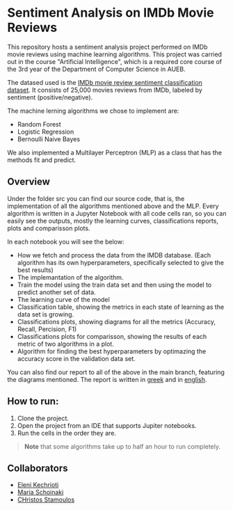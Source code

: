 # Sentiment Analysis on IMDb Movie Reviews

This repository hosts a sentiment analysis project performed on IMDb movie reviews using machine learning algorithms. 
This project was carried out in the course "Artificial Intelligence", which is a required core course of the 3rd year of the Department of Computer Science in AUEB.

The datased used is the [IMDb movie review sentiment classification dataset](https://keras.io/api/datasets/imdb/). 
It consists of 25,000 movies reviews from IMDb, labeled by sentiment (positive/negative).

The machine lerning algorithms we chose to implement are:
- Random Forest
- Logistic Regression
- Bernoulli Naive Bayes

We also implemented a Multilayer Perceptron (MLP) as a class that has the methods fit and predict.


## Overview

Under the folder src you can find our source code, that is, the implementation of all the algorithms mentioned above and the MLP.
Every algorithm is written in a Jupyter Notebook with all code cells ran, so you can easily see the outputs, 
mostly the learning curves, classifications reports, plots and comparisson plots.

In each notebook you will see the below:
- How we fetch and process the data from the IMDB database. (Each algorithm has its own hyperparameters, specifically selected to give the best results)
- The implemantation of the algorithm.
- Train the model using the train data set and then using the model to predict another set of data.
- The learning curve of the model
- Classification table, showing the metrics in each state of learning as the data set is growing.
- Classifications plots, showing diagrams for all the metrics (Accuracy, Recall, Percision, F1)
- Classifications plots for comparisson, showing the results of each metric of two algorithms in a plot.
- Algorithm for finding the best hyperparameters by optimazing the accuracy score in the validation data set.

You can also find our report to all of the above in the main branch, featuring the diagrams mentioned.
The report is written in 
[greek](https://github.com/ChristosStamoulos/Imdb-classification-ML/blob/main/report_greek.pdf) and in 
[english](https://github.com/ChristosStamoulos/Imdb-classification-ML/blob/main/report_english.pdf).

## How to run:
  1. Clone the project.
  2. Open the project from an IDE that supports Jupiter notebooks.
  3. Run the cells in the order they are.
> **Note** that some algorithms take up to half an hour to run completely.

## Collaborators 
- [Eleni Kechrioti](https://github.com/EleniKechrioti)
- [Maria Schoinaki](https://github.com/MariaSchoinaki)
- [CHristos Stamoulos](https://github.com/ChristosStamoulos)

